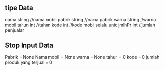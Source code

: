 ## tipe Data
  nama     string //nama mobil
	pabrik string //nama pabrik
	warna    string //warna mobil
	tahun    int //tahun 
	kode     int //kode mobil selalu uniq
	jmlhPr   int //jumlah penjualan

 ## Stop Input Data
 Pabrik = None
 Nama mobil = None
 warna = None
 tahun = 0
 kode = 0
 jumlah produk yang terjual = 0
